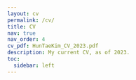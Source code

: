 ```yaml
---
layout: cv
permalink: /cv/
title: CV
nav: true
nav_order: 4
cv_pdf: HunTaeKim_CV_2023.pdf
description: My current CV, as of 2023.
toc:
  sidebar: left
---
```

